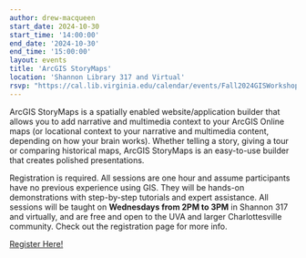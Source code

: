 ```yaml
---
author: drew-macqueen
start_date: 2024-10-30
start_time: '14:00:00'
end_date: '2024-10-30'
end_time: '15:00:00'
layout: events
title: 'ArcGIS StoryMaps'
location: 'Shannon Library 317 and Virtual'
rsvp: "https://cal.lib.virginia.edu/calendar/events/Fall2024GISWorkshop8"
---
```


ArcGIS StoryMaps is a spatially enabled website/application builder that allows you to add narrative and multimedia context to your ArcGIS Online maps (or locational context to your narrative and multimedia content, depending on how your brain works). Whether telling a story, giving a tour or comparing historical maps, ArcGIS StoryMaps is an easy-to-use builder that creates polished presentations.

Registration is required. All sessions are one hour and assume participants have no previous experience using GIS. They will be hands-on demonstrations with step-by-step tutorials and expert assistance.  All sessions will be taught on **Wednesdays from 2PM to 3PM** in Shannon 317 and virtually, and are free and open to the UVA and larger Charlottesville community. Check out the registration page for more info. 

[Register Here!](https://cal.lib.virginia.edu/calendar/events/Fall2024GISWorkshop8)
